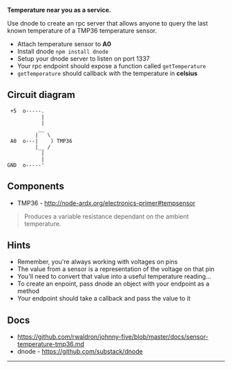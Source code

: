 __Temperature near you as a service.__

Use dnode to create an rpc server that allows anyone to query the last known
temperature of a TMP36 temperature sensor.

* Attach temperature sensor to **A0**
* Install dnode `npm install dnode`
* Setup your dnode server to listen on port 1337
* Your rpc endpoint should expose a function called `getTemperature`
* `getTemperature` should callback with the temperature in **celsius**

## Circuit diagram

```
 +5  o-----.
           |
           |
          __
         |   \
 A0  o---|    ) TMP36
         |__ /
           |
           |
GND  o-----'
```

## Components

- TMP36 - http://node-ardx.org/electronics-primer#tempsensor

> Produces a variable resistance dependant on the ambient temperature.

## Hints

- Remember, you're always working with voltages on pins
- The value from a sensor is a representation of the voltage on that pin
- You'll need to convert that value into a useful temperature reading...
- To create an enpoint, pass dnode an object with your endpoint as a method
- Your endpoint should take a callback and pass the value to it

## Docs

- https://github.com/rwaldron/johnny-five/blob/master/docs/sensor-temperature-tmp36.md
- dnode - https://github.com/substack/dnode

---